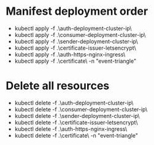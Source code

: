 # Manifest deployment order

- kubectl apply -f .\auth-deployment-cluster-ip\
- kubectl apply -f .\consumer-deployment-cluster-ip\
- kubectl apply -f .\sender-deployment-cluster-ip\
- kubectl apply -f .\certificate-issuer-letsencrypt\
- kubectl apply -f .\auth-https-nginx-ingress\
- kubectl apply -f .\certificate\ -n "event-triangle"

# Delete all resources

- kubectl delete -f .\auth-deployment-cluster-ip\
- kubectl delete -f .\consumer-deployment-cluster-ip\
- kubectl delete -f .\sender-deployment-cluster-ip\
- kubectl delete -f .\certificate-issuer-letsencrypt\
- kubectl delete -f .\auth-https-nginx-ingress\
- kubectl delete -f .\certificate\ -n "event-triangle"
